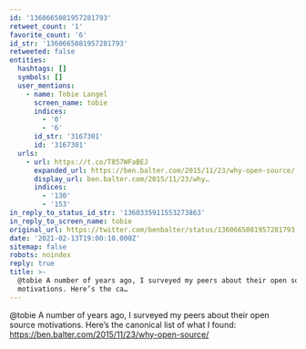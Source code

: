 ```yaml
---
id: '1360665081957281793'
retweet_count: '1'
favorite_count: '6'
id_str: '1360665081957281793'
retweeted: false
entities:
  hashtags: []
  symbols: []
  user_mentions:
    - name: Tobie Langel
      screen_name: tobie
      indices:
        - '0'
        - '6'
      id_str: '3167301'
      id: '3167301'
  urls:
    - url: https://t.co/T857WFaBEJ
      expanded_url: https://ben.balter.com/2015/11/23/why-open-source/
      display_url: ben.balter.com/2015/11/23/why…
      indices:
        - '130'
        - '153'
in_reply_to_status_id_str: '1360335911553273863'
in_reply_to_screen_name: tobie
original_url: https://twitter.com/benbalter/status/1360665081957281793
date: '2021-02-13T19:00:10.000Z'
sitemap: false
robots: noindex
reply: true
title: >-
  @tobie A number of years ago, I surveyed my peers about their open source
  motivations. Here’s the ca…
---
```


@tobie A number of years ago, I surveyed my peers about their open source motivations. Here’s the canonical list of what I found: https://ben.balter.com/2015/11/23/why-open-source/